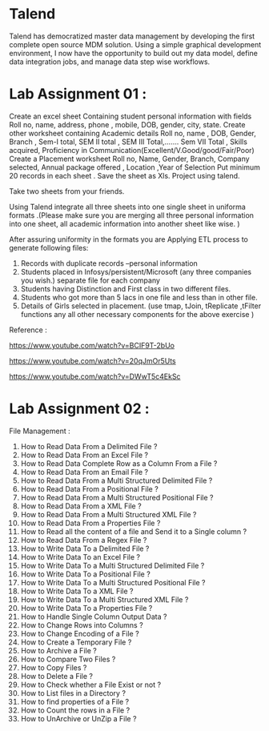 # Talend
Talend has democratized master data management by developing the first complete open source MDM solution. Using a simple graphical development environment, I now have the opportunity to build out my data model, define data integration jobs, and manage data step wise workflows.


# Lab Assignment 01 :


Create an excel sheet Containing student personal information with fields Roll no, name, address, phone , mobile, DOB, gender, city, state.
Create other worksheet containing Academic details Roll no, name , DOB, Gender, Branch , Sem-I total, SEM II total , SEM III Total,……. Sem VII Total , Skills acquired, Proficiency in Communication(Excellent/V.Good/good/Fair/Poor)
Create a Placement worksheet Roll no, Name, Gender, Branch, Company selected, Annual package offered , Location ,Year of Selection
Put minimum 20 records in each sheet . Save the sheet as Xls. Project using talend.

Take two sheets from your friends.

Using Talend integrate all three sheets into one single sheet in uniforma formats .(Please make sure you are merging all three personal information into one sheet, all academic information into another sheet like wise. )

After assuring uniformity in the formats you are Applying ETL process to generate following files:
1.	Records with duplicate records –personal information
2.	Students placed in Infosys/persistent/Microsoft (any three companies you wish.) separate file for each company 
3.	Students having Distinction and First class in two different files. 
4.	Students who got more than 5 lacs in one file and less than in other file. 
5.	Details of Girls selected in placement.
(use tmap, tJoin, tReplicate ,tFilter functions any all other necessary components for the above exercise )

Reference :

https://www.youtube.com/watch?v=BCIF9T-2bUo

https://www.youtube.com/watch?v=20qJmOr5Uts

https://www.youtube.com/watch?v=DWwT5c4EkSc


#  Lab Assignment 02  :

 File Management  :

1.	How to Read Data From a Delimited File ? 
2.	How to Read Data From an Excel File ? 
3.	How to Read Data Complete Row as a Column From a File ? 
4.	How to Read Data From an Email File ? 
5.	How to Read Data From a Multi Structured Delimited File ? 
6.	How to Read Data From a Positional File ? 
7.	How to Read Data From a Multi Structured Positional File ? 
8.	How to Read Data From a XML File ? 
9.	How to Read Data From a Multi Structured XML File ? 
10.	How to Read Data From a Properties File ? 
11.	How to Read all the content of a file and Send it to a Single column ? 
12.	How to Read Data From a Regex File ? 
13.	How to Write Data To a Delimited File ? 
14.	How to Write Data To an Excel File ? 
15.	How to Write Data To a Multi Structured Delimited File ? 
16.	How to Write Data To a Positional File ? 
17.	How to Write Data To a Multi Structured Positional File ? 
18.	How to Write Data To a XML File ? 
19.	How to Write Data To a Multi Structured XML File ? 
20.	How to Write Data To a Properties File ? 
21.	How to Handle Single Column Output Data ? 
22.	How to Change Rows into Columns ? 
23.	How to Change Encoding of a File ? 
24.	How to Create a Temporary File ? 
25.	How to Archive a File ? 
26.	How to Compare Two Files ? 
27.	How to Copy Files ? 
28.	How to Delete a File ? 
29.	How to Check whether a File Exist or not ? 
30.	How to List files in a Directory ? 
31.	How to find properties of a File ? 
32.	How to Count the rows in a File ? 
33.	How to UnArchive or UnZip a File ? 

